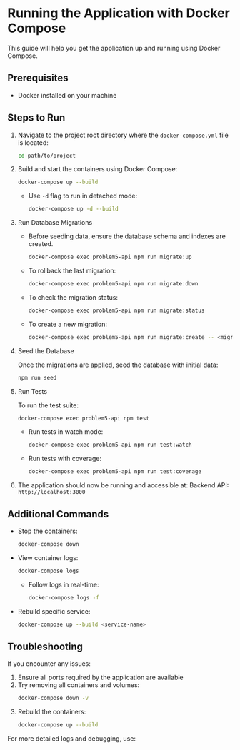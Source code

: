 # Running the Application with Docker Compose

This guide will help you get the application up and running using Docker Compose.

## Prerequisites

- Docker installed on your machine

## Steps to Run

1. Navigate to the project root directory where the `docker-compose.yml` file is located:

   ```bash
   cd path/to/project
   ```

2. Build and start the containers using Docker Compose:

   ```bash
   docker-compose up --build
   ```

   - Use `-d` flag to run in detached mode:
     ```bash
     docker-compose up -d --build
     ```

3. Run Database Migrations
   - Before seeding data, ensure the database schema and indexes are created.

     ```bash
     docker-compose exec problem5-api npm run migrate:up
     ```

   - To rollback the last migration:

     ```bash
     docker-compose exec problem5-api npm run migrate:down
     ```

   - To check the migration status:

     ```bash
     docker-compose exec problem5-api npm run migrate:status
     ```

   - To create a new migration:

     ```bash
     docker-compose exec problem5-api npm run migrate:create -- <migration-name>
     ```

4. Seed the Database

   Once the migrations are applied, seed the database with initial data:

   ```bash
   npm run seed
   ```

5. Run Tests

   To run the test suite:

   ```bash
   docker-compose exec problem5-api npm test
   ```

   - Run tests in watch mode:

     ```bash
     docker-compose exec problem5-api npm run test:watch
     ```

   - Run tests with coverage:
     ```bash
     docker-compose exec problem5-api npm run test:coverage
     ```

6. The application should now be running and accessible at:
   Backend API: `http://localhost:3000`

## Additional Commands

- Stop the containers:

  ```bash
  docker-compose down
  ```

- View container logs:

  ```bash
  docker-compose logs
  ```

  - Follow logs in real-time:
    ```bash
    docker-compose logs -f
    ```

- Rebuild specific service:
  ```bash
  docker-compose up --build <service-name>
  ```

## Troubleshooting

If you encounter any issues:

1. Ensure all ports required by the application are available
2. Try removing all containers and volumes:
   ```bash
   docker-compose down -v
   ```
3. Rebuild the containers:
   ```bash
   docker-compose up --build
   ```

For more detailed logs and debugging, use:
